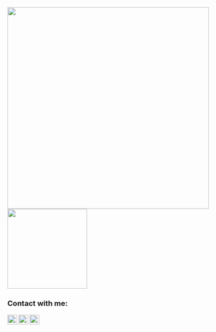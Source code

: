 <img src="https://github-readme-stats.vercel.app/api?username=yucellsarikaya&show_icons=true&theme=radical" width="455"><img src="https://github-readme-stats.vercel.app/api/top-langs/?username=yucellsarikaya&layout=compact&show_icons=true&theme=radical" height="180"/>

### Contact with me:

[<img align="left" alt="LinkedIn" width="22px" src="https://www.iconfinder.com/icons/5296501/download/svg/512" />][linkedin]
[<img align="left" alt="Instagram" width="22px" src="https://www.iconfinder.com/icons/4102579/download/svg/512" />][instagram]
[<img align="left" alt="Email" width="22px" src="https://www.iconfinder.com/icons/4202011/download/svg/512" />][email]<br/><br/>

[instagram]: https://www.instagram.com/yucellsarikaya/
[linkedin]: https://www.linkedin.com/in/y%C3%BCcel-sar%C4%B1kaya-86232b166/
[email]: mailto:berkaykata@gmail.com

 
